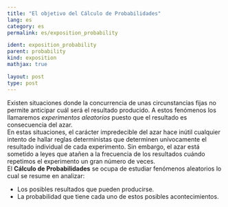 ```yaml
---
title: "El objetivo del Cálculo de Probabilidades"
lang: es
category: es
permalink: es/exposition_probability

ident: exposition_probability
parent: probability
kind: exposition
mathjax: true

layout: post
type: post
---
```



Existen situaciones donde la concurrencia de unas circunstancias fijas no permite anticipar cuál será el resultado producido.  A estos fenómenos los llamaremos *experimentos aleatorios* puesto que el resultado es consecuencia del azar.  
En estas situaciones, el carácter impredecible del azar hace inútil cualquier intento de hallar reglas deterministas que determinen unívocamente el resultado individual de cada experimento. Sin embargo, el azar está sometido a leyes que atañen a la frecuencia de los resultados cuándo repetimos el experimento un gran número de veces.  
El **Cálculo de Probabilidades** se ocupa de estudiar fenómenos aleatorios lo cual se resume en analizar:
- Los posibles resultados que pueden producirse.
- La probabilidad que tiene cada uno de estos posibles acontecimientos.


